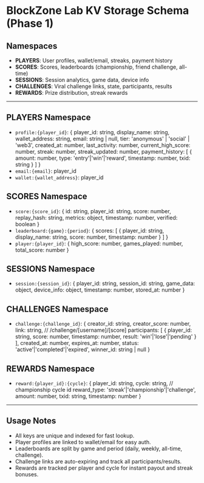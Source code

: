 # BlockZone Lab KV Storage Schema (Phase 1)

## Namespaces
- **PLAYERS**: User profiles, wallet/email, streaks, payment history
- **SCORES**: Scores, leaderboards (championship, friend challenge, all-time)
- **SESSIONS**: Session analytics, game data, device info
- **CHALLENGES**: Viral challenge links, state, participants, results
- **REWARDS**: Prize distribution, streak rewards

---

## PLAYERS Namespace
- `profile:{player_id}`: {
    player_id: string,
    display_name: string,
    wallet_address: string,
    email: string | null,
    tier: 'anonymous' | 'social' | 'web3',
    created_at: number,
    last_activity: number,
    current_high_score: number,
    streak: number,
    streak_updated: number,
    payment_history: [
      { amount: number, type: 'entry'|'win'|'reward', timestamp: number, txid: string }
    ]
  }
- `email:{email}`: player_id
- `wallet:{wallet_address}`: player_id

## SCORES Namespace
- `score:{score_id}`: {
    id: string,
    player_id: string,
    score: number,
    replay_hash: string,
    metrics: object,
    timestamp: number,
    verified: boolean
  }
- `leaderboard:{game}:{period}`: {
    scores: [
      { player_id: string, display_name: string, score: number, timestamp: number }
    ]
  }
- `player:{player_id}`: {
    high_score: number,
    games_played: number,
    total_score: number
  }

## SESSIONS Namespace
- `session:{session_id}`: {
    player_id: string,
    session_id: string,
    game_data: object,
    device_info: object,
    timestamp: number,
    stored_at: number
  }

## CHALLENGES Namespace
- `challenge:{challenge_id}`: {
    creator_id: string,
    creator_score: number,
    link: string, // /challenge/[username]/[score]
    participants: [
      { player_id: string, score: number, timestamp: number, result: 'win'|'lose'|'pending' }
    ],
    created_at: number,
    expires_at: number,
    status: 'active'|'completed'|'expired',
    winner_id: string | null
  }

## REWARDS Namespace
- `reward:{player_id}:{cycle}`: {
    player_id: string,
    cycle: string, // championship cycle id
    reward_type: 'streak'|'championship'|'challenge',
    amount: number,
    txid: string,
    timestamp: number
  }

---

## Usage Notes
- All keys are unique and indexed for fast lookup.
- Player profiles are linked to wallet/email for easy auth.
- Leaderboards are split by game and period (daily, weekly, all-time, challenge).
- Challenge links are auto-expiring and track all participants/results.
- Rewards are tracked per player and cycle for instant payout and streak bonuses. 